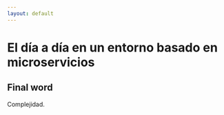 ```yaml
---
layout: default
---
```


# El día a día en un entorno basado en microservicios


## Final word
Complejidad.
